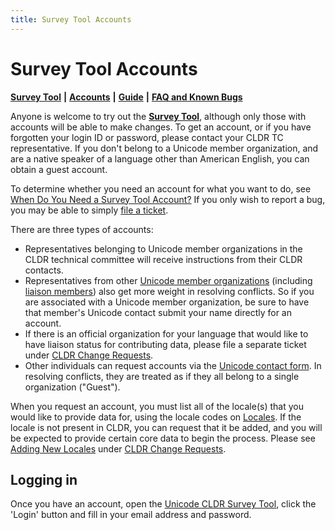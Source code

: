 ```yaml
---
title: Survey Tool Accounts
---
```


# Survey Tool Accounts

[**Survey Tool**](http://st.unicode.org/cldr-apps/survey) **\|** [**Accounts**](/index/survey-tool/survey-tool-accounts) **\|** [**Guide**](/translation/getting-started/guide) **\|** [**FAQ and Known Bugs**](/index/survey-tool/faq-and-known-bugs)

Anyone is welcome to try out the [**Survey Tool**](http://st.unicode.org/cldr-apps/survey), although only those with accounts will be able to make changes. To get an account, or if you have forgotten your login ID or password, please contact your CLDR TC representative. If you don't belong to a Unicode member organization, and are a native speaker of a language other than American English, you can obtain a guest account.

To determine whether you need an account for what you want to do, see [When Do You Need a Survey Tool Account?](https://github.com/unicode-org/cldr/blob/main/docs/requesting_changes.md#when-to-fix-in-survey-tool) If you only wish to report a bug, you may be able to simply [file a ticket](/requesting_changes#how-to-file-a-ticket).

There are three types of accounts:

- Representatives belonging to Unicode member organizations in the CLDR technical committee will receive instructions from their CLDR contacts.
- Representatives from other [Unicode member organizations](http://unicode.org/consortium/memblogo.html) (including [liaison members](http://unicode.org/consortium/memblogo.html#liais)) also get more weight in resolving conflicts. So if you are associated with a Unicode member organization, be sure to have that member's Unicode contact submit your name directly for an account.
- If there is an official organization for your language that would like to have liaison status for contributing data, please file a separate ticket under [CLDR Change Requests](/index/bug-reports).
- Other individuals can request accounts via the [Unicode contact form](http://www.unicode.org/reporting.html). In resolving conflicts, they are treated as if they all belong to a single organization ("Guest").

When you request an account, you must list all of the locale(s) that you would like to provide data for, using the locale codes on [Locales](http://unicode.org/cldr/apps/survey?p_codes=t). If the locale is not present in CLDR, you can request that it be added, and you will be expected to provide certain core data to begin the process. Please see [Adding New Locales](https://github.com/unicode-org/cldr/blob/main/docs/requesting_changes.md#adding-new-locales) under [CLDR Change Requests](https://github.com/unicode-org/cldr/blob/main/docs/requesting_changes.md#requesting-changes).

## Logging in

Once you have an account, open the [Unicode CLDR Survey Tool](http://unicode.org/cldr/apps/survey), click the 'Login' button and fill in your email address and password.

